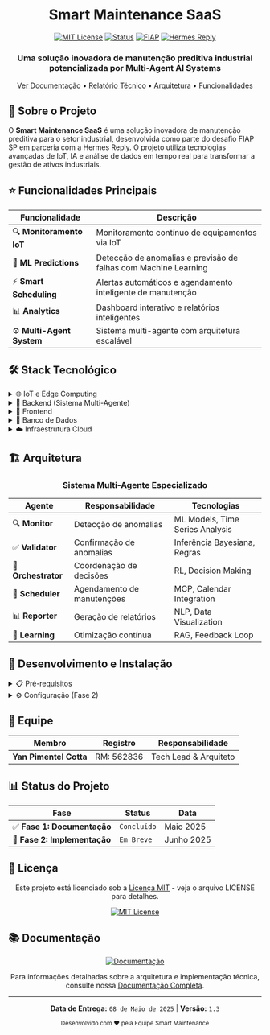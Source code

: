 <div align="center">

# Smart Maintenance SaaS

[![MIT License](https://img.shields.io/badge/License-MIT-green.svg)](./LICENSE)
[![Status](https://img.shields.io/badge/Status-Prototype-orange)](.)
[![FIAP](https://img.shields.io/badge/FIAP-Challange-red)](https://www.fiap.com.br)
[![Hermes Reply](https://img.shields.io/badge/Partner-Hermes%20Reply-blue)](https://www.reply.com/hermes-reply/en/)

<h3>
    Uma solução inovadora de manutenção preditiva industrial potencializada por Multi-Agent AI Systems
</h3>

[Ver Documentação](#documentation) •
[Relatório Técnico](./system_documentation_and_architecture.md) •
[Arquitetura](#arquitetura) •
[Funcionalidades](#funcionalidades-principais)

</div>

## 🎯 Sobre o Projeto

O **Smart Maintenance SaaS** é uma solução inovadora de manutenção preditiva para o setor industrial, desenvolvida como parte do desafio FIAP SP em parceria com a Hermes Reply. O projeto utiliza tecnologias avançadas de IoT, IA e análise de dados em tempo real para transformar a gestão de ativos industriais.

## ⭐ Funcionalidades Principais

<div align="center">

| Funcionalidade | Descrição |
|---------------|-----------|
| 🔍 **Monitoramento IoT** | Monitoramento contínuo de equipamentos via IoT |
| 🤖 **ML Predictions** | Detecção de anomalias e previsão de falhas com Machine Learning |
| ⚡ **Smart Scheduling** | Alertas automáticos e agendamento inteligente de manutenção |
| 📊 **Analytics** | Dashboard interativo e relatórios inteligentes |
| ⚙️ **Multi-Agent System** | Sistema multi-agente com arquitetura escalável |

</div>

## 🛠️ Stack Tecnológico

<details>
<summary>🌐 IoT e Edge Computing</summary>

- **ESP32** - Aquisição de dados em tempo real
- **MQTT** - Protocolo de comunicação leve e eficiente
- **Apache Kafka** - Streaming de dados escalável
- **AWS IoT Greengrass** - Processamento na borda otimizado

</details>

<details>
<summary>🧠 Backend (Sistema Multi-Agente)</summary>

- **Python/FastAPI** - Framework web assíncrono de alta performance
- **gRPC** - Comunicação eficiente entre microsserviços
- **LangChain/CrewAI** - Framework robusto para implementação de agentes
- **LLMs** - Integração com OpenAI API ou modelos locais otimizados

</details>

<details>
<summary>🎨 Frontend</summary>

- **Next.js** - Framework React moderno com SSR
- **TypeScript** - Desenvolvimento tipado e seguro
- **Tailwind CSS** - Design responsivo e customizável
- **D3.js** - Visualizações de dados interativas

</details>

<details>
<summary>💾 Banco de Dados</summary>

- **PostgreSQL/TimescaleDB** - Armazenamento otimizado para séries temporais
- **Amazon S3** - Data Lake escalável e durável

</details>

<details>
<summary>☁️ Infraestrutura Cloud</summary>

- **AWS Suite** - IoT Core, EC2, RDS, Lambda, SNS, ECS
- **Container Stack** - Docker + Kubernetes para orquestração

</details>

## 🏗️ Arquitetura

<div align="center">

### Sistema Multi-Agente Especializado

| Agente | Responsabilidade | Tecnologias |
|--------|-----------------|-------------|
| 🔍 **Monitor** | Detecção de anomalias | ML Models, Time Series Analysis |
| ✅ **Validator** | Confirmação de anomalias | Inferência Bayesiana, Regras |
| 🎯 **Orchestrator** | Coordenação de decisões | RL, Decision Making |
| 📅 **Scheduler** | Agendamento de manutenções | MCP, Calendar Integration |
| 📊 **Reporter** | Geração de relatórios | NLP, Data Visualization |
| 🧠 **Learning** | Otimização contínua | RAG, Feedback Loop |

</div>

## 🚀 Desenvolvimento e Instalação

<details>
<summary>📋 Pré-requisitos</summary>

```bash
# Ambiente de desenvolvimento
Python 3.11+
Node.js 20+
Docker & Kubernetes
AWS CLI configurado
```

</details>

<details>
<summary>⚙️ Configuração (Fase 2)</summary>

```bash
# Clone o repositório
git clone <repository-url>

# Instale as dependências
pip install -r requirements.txt

# Configure as variáveis de ambiente
cp .env.example .env
```

</details>

## 👥 Equipe

<div align="center">

| Membro | Registro | Responsabilidade |
|--------|-----------|-----------------|
| **Yan Pimentel Cotta** | RM: 562836 | Tech Lead & Arquiteto |

</div>

## 📊 Status do Projeto

<div align="center">

| Fase | Status | Data |
|------|--------|------|
| ✅ **Fase 1: Documentação** | `Concluído` | Maio 2025 |
| 🔄 **Fase 2: Implementação** | `Em Breve` | Junho 2025 |

</div>

## 📜 Licença

<div align="center">

Este projeto está licenciado sob a [Licença MIT](LICENSE) - veja o arquivo LICENSE para detalhes.

[![MIT License](https://img.shields.io/badge/License-MIT-green.svg)](./LICENSE)

</div>

## 📚 Documentação

<div align="center">

[![Documentação](https://img.shields.io/badge/Docs-System%20Architecture-blue)](./system_documentation_and_architecture.md)

Para informações detalhadas sobre a arquitetura e implementação técnica, consulte nossa [Documentação Completa](./system_documentation_and_architecture.md).

</div>

---

<div align="center">

**Data de Entrega:** `08 de Maio de 2025` | **Versão:** `1.3`

<sub>Desenvolvido com ❤️ pela Equipe Smart Maintenance</sub>

</div>